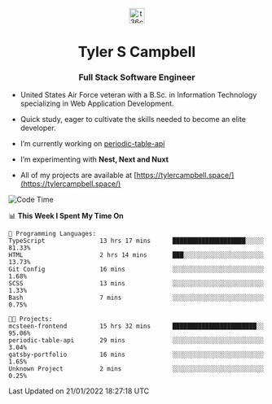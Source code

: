<p align="center">
<a href="https://www.linkedin.com/in/t36campbell" target="blank"><img align="center" src="https://ik.imagekit.io/t36campbell/Portfolio/linkedin.png.original_m8bbGgPh6.png" alt="t36campbell" height="30" width="30" /></a>
</p>
<h1 align="center">Tyler S Campbell</h1>
<h3 align="center">Full Stack Software Engineer</h3>

* United States Air Force veteran with a B.Sc. in Information Technology specializing in Web Application Development. 

* Quick study, eager to cultivate the skills needed to become an elite developer.

* I’m currently working on [periodic-table-api](https://github.com/t36campbell/periodic-table-api)

* I’m experimenting with **Nest, Next and Nuxt**

* All of my projects are available at [https://tylercampbell.space/](https://tylercampbell.space/)

<!--START_SECTION:waka-->
![Code Time](http://img.shields.io/badge/Code%20Time-1%2C352%20hrs%2056%20mins-blue)

📊 **This Week I Spent My Time On** 

```text
💬 Programming Languages: 
TypeScript               13 hrs 17 mins      ████████████████████░░░░░   81.33% 
HTML                     2 hrs 14 mins       ███░░░░░░░░░░░░░░░░░░░░░░   13.73% 
Git Config               16 mins             ░░░░░░░░░░░░░░░░░░░░░░░░░   1.68% 
SCSS                     13 mins             ░░░░░░░░░░░░░░░░░░░░░░░░░   1.33% 
Bash                     7 mins              ░░░░░░░░░░░░░░░░░░░░░░░░░   0.75%

🐱‍💻 Projects: 
mcsteen-frontend         15 hrs 32 mins      ███████████████████████░░   95.06% 
periodic-table-api       29 mins             ░░░░░░░░░░░░░░░░░░░░░░░░░   3.04% 
gatsby-portfolio         16 mins             ░░░░░░░░░░░░░░░░░░░░░░░░░   1.65% 
Unknown Project          2 mins              ░░░░░░░░░░░░░░░░░░░░░░░░░   0.25%

```


 Last Updated on 21/01/2022 18:27:18 UTC
<!--END_SECTION:waka-->
